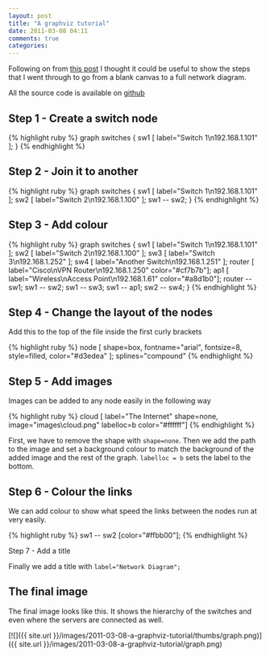 ```yaml
---
layout: post
title: "A graphviz tutorial"
date: 2011-03-08 04:11
comments: true
categories: 
---
```


Following on from [this post](http://mikegriffin.ie/blog/20110128-a-graphviz-user-defined-language-udl-file-for-notepad)
I thought it could be useful to show the steps that I went through to go from a
blank canvas to a full network diagram.

All the source code is available on [github](https://github.com/mgriffin/graphviz_network)

<!--more-->

Step 1 - Create a switch node
-----------------------------

{% highlight ruby %}
graph switches {
  sw1 [ label="Switch 1\\n192.168.1.101" ];
}
{% endhighlight %}

Step 2 - Join it to another
---------------------------

{% highlight ruby %}
graph switches {
  sw1 [ label="Switch 1\\n192.168.1.101" ];
  sw2 [ label="Switch 2\\n192.168.1.100" ];
  sw1 -- sw2;
}
{% endhighlight %}

Step 3 - Add colour
-------------------

{% highlight ruby %}
graph switches {
  sw1 [ label="Switch 1\\n192.168.1.101" ];
  sw2 [ label="Switch 2\\n192.168.1.100" ];
  sw3 [ label="Switch 3\\n192.168.1.252" ];
  sw4 [ label="Another Switch\\n192.168.1.251" ];
  router [ label="Cisco\\nVPN Router\\n192.168.1.250" color="#cf7b7b"];
  ap1 [ label="Wireless\\nAccess Point\\n192.168.1.61" color="#a8d1b0"];
  router -- sw1;
  sw1 -- sw2;
  sw1 -- sw3;
  sw1 -- ap1;
  sw2 -- sw4;
}
{% endhighlight %}

Step 4 - Change the layout of the nodes
---------------------------------------

Add this to the top of the file inside the first curly brackets

{% highlight ruby %}
node [
    shape=box, 
    fontname="arial",
    fontsize=8,
    style=filled,
    color="#d3edea"
  ];
  splines="compound"
{% endhighlight %}

Step 5 - Add images
-------------------

Images can be added to any node easily in the following way

{% highlight ruby %}
cloud [ label="The Internet" shape=none, image="images\\cloud.png" labelloc=b color="#ffffff"]
{% endhighlight %}

First, we have to remove the shape with `shape=none`. Then we add the path to
the image and set a background colour to match the background of the added
image and the rest of the graph.  `labelloc = b` sets the label to the bottom.

Step 6 - Colour the links
-------------------------

We can add colour to show what speed the links between the nodes run at very
easily.

{% highlight ruby %}
sw1 -- sw2 [color="#ffbb00"];
{% endhighlight %}

Step 7 - Add a title

Finally we add a title with `label="Network Diagram";`

The final image
---------------

The final image looks like this. It shows the hierarchy of the switches and
even where the servers are connected as well.


[![]({{ site.url }}/images/2011-03-08-a-graphviz-tutorial/thumbs/graph.png)]({{ site.url }}/images/2011-03-08-a-graphviz-tutorial/graph.png)
